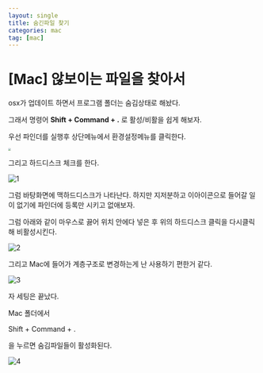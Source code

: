 ```yaml
---
layout: single
title: 숨긴파일 찾기
categories: mac
tag: [mac]
---
```


# [Mac] 않보이는 파일을 찾아서

osx가 업데이트 하면서 프로그램 폴더는 숨김상태로 해놨다.

그래서 명령어 **Shift + Command +  .**  로 활성/비활을 쉽게 해보자.

우선 파인더를 실행후 상단메뉴에서 환경설정메뉴를 클릭한다.

<img src="../../images/2022-12-1-hide/스크린샷 2022-12-19 오후 10.38.20.png" style="zoom: 33%;" />

그리고 하드디스크 체크를 한다.

![1](../../images/2022-12-1-hide/1.jpg)

그럼 바탕화면에 맥하드디스크가 나타난다. 하지만 지저분하고 이아이콘으로 들어갈 일이 없기에 파인더에 등록만 시키고 없애보자.

그럼 아래와 같이 마우스로 끓어 위치 안에다 넣은 후 위의  하드디스크 클릭을 다시클릭해 비활성시킨다.

![2](../../images/2022-12-1-hide/2.jpg)

그리고 Mac에 들어가 계층구조로 변경하는게 난 사용하기 편한거 같다.

![3](../../images/2022-12-1-hide/3.png)

자 세팅은 끝났다.

Mac 폴더에서

Shift + Command +  .

을 누르면 숨김파일들이 활성화된다.

![4](../../images/2022-12-1-hide/4.png)
